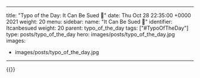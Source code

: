 
---
title: "Typo of the Day: It Can Be Sued  🙊"
date: Thu Oct 28 22:35:00 +0000 2021
weight: 20
menu:
  sidebar:
    name: "It Can Be Sued 🙊"
    identifier: Itcanbesued
    weight: 20
    parent: typo_of_the_day
tags: ["#TypoOfTheDay"]
type: posts/typo_of_the_day
hero: images/posts/typo_of_the_day.jpg
images:
- images/posts/typo_of_the_day.jpg
---


{{<x user="mariatta" id="1453852828661731338">}}


